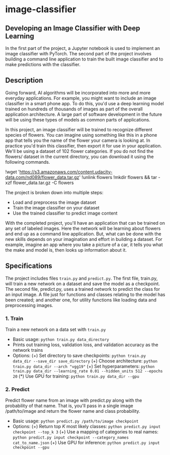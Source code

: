 # image-classifier
## Developing an Image Classifier with Deep Learning ##
In the first part of the project, a Jupyter notebook is used to implement an image classifier with PyTorch. The second part of the project involves building a command line application to train the built image classifier and to make predictions with the classifier.
## Description ##
Going forward, AI algorithms will be incorporated into more and more everyday applications. For example, you might want to include an image classifier in a smart phone app. To do this, you'd use a deep learning model trained on hundreds of thousands of images as part of the overall application architecture. A large part of software development in the future will be using these types of models as common parts of applications.

In this project, an image classifier will be trained to recognize different species of flowers. You can imagine using something like this in a phone app that tells you the name of the flower your camera is looking at. In practice you'd train this classifier, then export it for use in your application. We'll be using a dataset of 102 flower categories. If you do not find the flowers/ dataset in the current directory, you can download it using the following commands.

!wget 'https://s3.amazonaws.com/content.udacity-data.com/nd089/flower_data.tar.gz'
!unlink flowers
!mkdir flowers && tar -xzf flower_data.tar.gz -C flowers

The project is broken down into multiple steps:
* Load and preprocess the image dataset
* Train the image classifier on your dataset
* Use the trained classifier to predict image content

With the completed project, you'll have an application that can be trained on any set of labeled images. Here the network will be learning about flowers and end up as a command line application. But, what can be done with the new skills depends on your imagination and effort in building a dataset. For example, imagine an app where you take a picture of a car, it tells you what the make and model is, then looks up information about it.
## Specifications ##
The project includes files `train.py` and `predict.py`. The first file, train.py, will train a new network on a dataset and save the model as a checkpoint. The second file, predict.py, uses a trained network to predict the class for an input image. A file just for functions and classes relating to the model has been created; and another one, for utility functions like loading data and preprocessing images.
### 1. Train ###
Train a new network on a data set with `train.py`

* Basic usage: `python train.py data_directory`
* Prints out training loss, validation loss, and validation accuracy as the network trains
* Options: (+) Set directory to save checkpoints: `python train.py data_dir --save_dir save_directory` (+) Choose architecture: `python train.py data_dir --arch "vgg19"` (+) Set hyperparameters: `python train.py data_dir --learning_rate 0.01 --hidden_units 512 --epochs 20` (*) Use GPU for training: `python train.py data_dir --gpu`
### 2. Predict ###
Predict flower name from an image with predict.py along with the probability of that name. That is, you'll pass in a single image /path/to/image and return the flower name and class probability.

* Basic usage: `python predict.py /path/to/image checkpoint`
* Options: (+) Return top _K_ most likely classes: `python predict.py input checkpoint --top_k 3` (+) Use a mapping of categories to real names: `python predict.py input checkpoint --category_names cat_to_name.json` (+) Use GPU for inference: `python predict.py input checkpoint --gpu`
